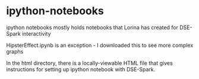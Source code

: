 # ipython-notebooks
ipython notebooks mostly holds notebooks that Lorina has created for DSE-Spark interactivity

HipsterEffect.ipynb is an exception - I downloaded this to see more complex graphs

In the html directory, there is a locally-viewable HTML file that gives instructions for setting up ipython notebook with DSE-Spark.
